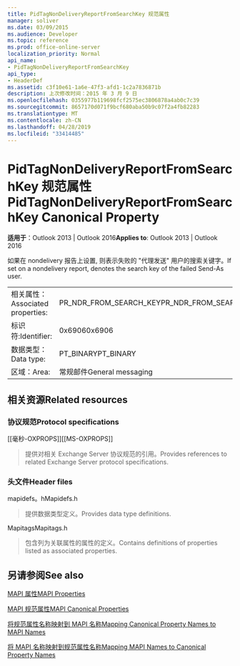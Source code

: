 ```yaml
---
title: PidTagNonDeliveryReportFromSearchKey 规范属性
manager: soliver
ms.date: 03/09/2015
ms.audience: Developer
ms.topic: reference
ms.prod: office-online-server
localization_priority: Normal
api_name:
- PidTagNonDeliveryReportFromSearchKey
api_type:
- HeaderDef
ms.assetid: c3f10e61-1a6e-47f3-afd1-1c2a7836871b
description: 上次修改时间：2015 年 3 月 9 日
ms.openlocfilehash: 0355977b119698fcf2575ec3806878a4ab0c7c39
ms.sourcegitcommit: 8657170d071f9bcf680aba50b9c07f2a4fb82283
ms.translationtype: MT
ms.contentlocale: zh-CN
ms.lasthandoff: 04/28/2019
ms.locfileid: "33414485"
---
```

# <a name="pidtagnondeliveryreportfromsearchkey-canonical-property"></a><span data-ttu-id="95a6f-103">PidTagNonDeliveryReportFromSearchKey 规范属性</span><span class="sxs-lookup"><span data-stu-id="95a6f-103">PidTagNonDeliveryReportFromSearchKey Canonical Property</span></span>

  
  
<span data-ttu-id="95a6f-104">**适用于**：Outlook 2013 | Outlook 2016</span><span class="sxs-lookup"><span data-stu-id="95a6f-104">**Applies to**: Outlook 2013 | Outlook 2016</span></span> 
  
<span data-ttu-id="95a6f-105">如果在 nondelivery 报告上设置, 则表示失败的 "代理发送" 用户的搜索关键字。</span><span class="sxs-lookup"><span data-stu-id="95a6f-105">If set on a nondelivery report, denotes the search key of the failed Send-As user.</span></span>
  
|||
|:-----|:-----|
|<span data-ttu-id="95a6f-106">相关属性：</span><span class="sxs-lookup"><span data-stu-id="95a6f-106">Associated properties:</span></span>  <br/> |<span data-ttu-id="95a6f-107">PR_NDR_FROM_SEARCH_KEY</span><span class="sxs-lookup"><span data-stu-id="95a6f-107">PR_NDR_FROM_SEARCH_KEY</span></span>  <br/> |
|<span data-ttu-id="95a6f-108">标识符:</span><span class="sxs-lookup"><span data-stu-id="95a6f-108">Identifier:</span></span>  <br/> |<span data-ttu-id="95a6f-109">0x6906</span><span class="sxs-lookup"><span data-stu-id="95a6f-109">0x6906</span></span>  <br/> |
|<span data-ttu-id="95a6f-110">数据类型：</span><span class="sxs-lookup"><span data-stu-id="95a6f-110">Data type:</span></span>  <br/> |<span data-ttu-id="95a6f-111">PT_BINARY</span><span class="sxs-lookup"><span data-stu-id="95a6f-111">PT_BINARY</span></span>  <br/> |
|<span data-ttu-id="95a6f-112">区域：</span><span class="sxs-lookup"><span data-stu-id="95a6f-112">Area:</span></span>  <br/> |<span data-ttu-id="95a6f-113">常规邮件</span><span class="sxs-lookup"><span data-stu-id="95a6f-113">General messaging</span></span>  <br/> |
   
## <a name="related-resources"></a><span data-ttu-id="95a6f-114">相关资源</span><span class="sxs-lookup"><span data-stu-id="95a6f-114">Related resources</span></span>

### <a name="protocol-specifications"></a><span data-ttu-id="95a6f-115">协议规范</span><span class="sxs-lookup"><span data-stu-id="95a6f-115">Protocol specifications</span></span>

<span data-ttu-id="95a6f-116">[[毫秒-OXPROPS]]</span><span class="sxs-lookup"><span data-stu-id="95a6f-116">[[MS-OXPROPS]]</span></span> 
  
> <span data-ttu-id="95a6f-117">提供对相关 Exchange Server 协议规范的引用。</span><span class="sxs-lookup"><span data-stu-id="95a6f-117">Provides references to related Exchange Server protocol specifications.</span></span>
    
### <a name="header-files"></a><span data-ttu-id="95a6f-118">头文件</span><span class="sxs-lookup"><span data-stu-id="95a6f-118">Header files</span></span>

<span data-ttu-id="95a6f-119">mapidefs。h</span><span class="sxs-lookup"><span data-stu-id="95a6f-119">Mapidefs.h</span></span>
  
> <span data-ttu-id="95a6f-120">提供数据类型定义。</span><span class="sxs-lookup"><span data-stu-id="95a6f-120">Provides data type definitions.</span></span>
    
<span data-ttu-id="95a6f-121">Mapitags</span><span class="sxs-lookup"><span data-stu-id="95a6f-121">Mapitags.h</span></span>
  
> <span data-ttu-id="95a6f-122">包含列为关联属性的属性的定义。</span><span class="sxs-lookup"><span data-stu-id="95a6f-122">Contains definitions of properties listed as associated properties.</span></span>
    
## <a name="see-also"></a><span data-ttu-id="95a6f-123">另请参阅</span><span class="sxs-lookup"><span data-stu-id="95a6f-123">See also</span></span>



[<span data-ttu-id="95a6f-124">MAPI 属性</span><span class="sxs-lookup"><span data-stu-id="95a6f-124">MAPI Properties</span></span>](mapi-properties.md)
  
[<span data-ttu-id="95a6f-125">MAPI 规范属性</span><span class="sxs-lookup"><span data-stu-id="95a6f-125">MAPI Canonical Properties</span></span>](mapi-canonical-properties.md)
  
[<span data-ttu-id="95a6f-126">将规范属性名称映射到 MAPI 名称</span><span class="sxs-lookup"><span data-stu-id="95a6f-126">Mapping Canonical Property Names to MAPI Names</span></span>](mapping-canonical-property-names-to-mapi-names.md)
  
[<span data-ttu-id="95a6f-127">将 MAPI 名称映射到规范属性名称</span><span class="sxs-lookup"><span data-stu-id="95a6f-127">Mapping MAPI Names to Canonical Property Names</span></span>](mapping-mapi-names-to-canonical-property-names.md)

